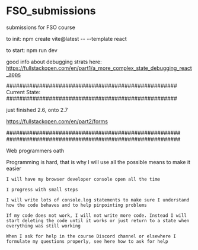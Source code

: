 # FSO_submissions
submissions for FSO course

to init:
npm create vite@latest <dirname> -- --template react

to start:
npm run dev

good info about debugging strats here:
https://fullstackopen.com/en/part1/a_more_complex_state_debugging_react_apps

####################################################
Current State:
####################################################


just finished 2.6, onto 2.7

https://fullstackopen.com/en/part2/forms







#####################################################
#####################################################


Web programmers oath

Programming is hard, that is why I will use all the possible means to make it easier

    I will have my browser developer console open all the time

    I progress with small steps

    I will write lots of console.log statements to make sure I understand how the code behaves and to help pinpointing problems

    If my code does not work, I will not write more code. Instead I will start deleting the code until it works or just return to a state when everything was still working

    When I ask for help in the course Discord channel or elsewhere I formulate my questions properly, see here how to ask for help

